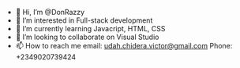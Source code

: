 - 👋 Hi, I’m @DonRazzy
- 👀 I’m interested in Full-stack development
- 🌱 I’m currently learning Javacript, HTML, CSS
- 💞️ I’m looking to collaborate on Visual Studio
- 📫 How to reach me 
email: udah.chidera.victor@gmail.com
Phone: +2349020739424

<!---
DonRazzy/DonRazzy is a ✨ special ✨ repository because its `README.md` (this file) appears on your GitHub profile.
You can click the Preview link to take a look at your changes.
--->
